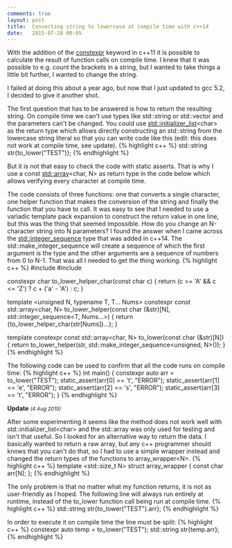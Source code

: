 ```yaml
---
comments: true
layout: post
title:  Converting string to lowercase at compile time with c++14
date:   2015-07-28 00:05
---
```

With the addition of the [constexpr](http://en.cppreference.com/w/cpp/language/constexpr) keyword in c++11 it is possible to calculate the result of function calls on compile time. I knew that it was possible to e.g. count the brackets in a string, but I wanted to take things a little bit further, I wanted to change the string.

I failed at doing this about a year ago, but now that I just updated to gcc 5.2, I decided to give it another shot.
<!--more-->

The first question that has to be answered is how to return the resulting string. On compile time we can't use types like std::string or std::vector and the parameters can't be changed. You could use [std::initializer_list](http://en.cppreference.com/w/cpp/utility/initializer_list)&lt;char&gt; as the return type which allows directly constructing an std::string from the lowercase string literal so that you can write code like this (edit: this does not work at compile time, see update).
{% highlight c++ %}
std::string str{to_lower("TEST")};
{% endhighlight %}

But it is not that easy to check the code with static asserts. That is why I use a const [std::array](http://en.cppreference.com/w/cpp/container/array)&lt;char, N&gt; as return type in the code below which allows verifying every character at compile time.

The code consists of three functions: one that converts a single character, one helper function that makes the conversion of the string and finally the function that you have to call. It was easy to see that I needed to use a variadic template pack expansion to construct the return value in one line, but this was the thing that seemed impossible. How do you change an N-character string into N parameters? I found the answer when I came across the [std::integer_sequence](http://en.cppreference.com/w/cpp/utility/integer_sequence) type that was added in c++14. The std::make\_integer\_sequence will create a sequence of which the first argument is the type and the other arguments are a sequence of numbers from 0 to N-1. That was all I needed to get the thing working.
{% highlight c++ %}
#include <utility>
#include <array>

constexpr char to_lower_helper_char(const char c) {
    return (c >= 'A' && c <= 'Z') ? c + ('a' - 'A') : c;
}

template <unsigned N, typename T, T... Nums>
constexpr const std::array<char, N> to_lower_helper(const char (&str)[N], std::integer_sequence<T, Nums...>) {
    return {to_lower_helper_char(str[Nums])...};
}

template <unsigned N>
constexpr const std::array<char, N> to_lower(const char (&str)[N]) {
    return to_lower_helper(str, std::make_integer_sequence<unsigned, N>());
}
{% endhighlight %}

The following code can be used to confirm that all the code runs on compile time:
{% highlight c++ %}
int main()
{
    constexpr auto arr = to_lower("TEST");
    static_assert(arr[0] == 't', "ERROR");
    static_assert(arr[1] == 'e', "ERROR");
    static_assert(arr[2] == 's', "ERROR");
    static_assert(arr[3] == 't', "ERROR");
}
{% endhighlight %}


<b>Update</b> <em><small>(4 Aug 2015)</small></em>

After some experimenting it seems like the method does not work well with std::initializer\_list&lt;char&gt; and the std::array was only used for testing and isn't that useful. So I looked for an alternative way to return the data. I basically wanted to return a raw array, but any c++ programmer should knows that you can't do that, so I had to use a simple wrapper instead and changed the return types of the functions to array\_wrapper&lt;N&gt;.
{% highlight c++ %}
template <std::size_t N>
struct array_wrapper {
    const char arr[N];
};
{% endhighlight %}

The only problem is that no matter what my function returns, it is not as user-friendly as I hoped. The following line will always run entirely at runtime, instead of the to_lower function call being run at compile time.
{% highlight c++ %}
std::string str{to_lower("TEST").arr};
{% endhighlight %}

In order to execute it on compile time the line must be split:
{% highlight c++ %}
constexpr auto temp = to_lower("TEST");
std::string str{temp.arr};
{% endhighlight %}
